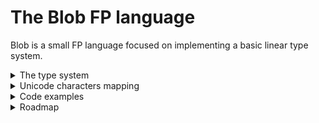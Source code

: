 # The Blob FP language

Blob is a small FP language focused on implementing a basic linear type system.

<details>

<summary>The type system</summary>
<br>
Even though Blob's type system may seem pointless to many people, it's actually of a great strength. Thanks to it, it is possible to write GC-free VMs easily, because of the automatic memory handling.
For example, a function whose signature is <code>f: a ⊸ b</code> would see its first argument forced to be consumed exactly once (<code>⊸ = →{1}</code>) in the function body.
As another example, a function <code>g: a→{3} b ⊸ a</code> would force the developer to use the first argument 3 times and the second argument once.

</details>
<details>

<summary>Unicode characters mapping</summary>
<br>
Some unicode characters are part of the language itself, and may be used interchangeably with their ASCII correspondants.

| ASCII | Unicode |
|------:|:--------|
   |`->`|`→`|
   |`-o`|`⊸`|
   |`=>`|`⇒`|
   | `\`|`λ`|
   |`::`|`∷`|

</details>
<details>

<summary>Code examples</summary>

#### Factorial calculation

```haskell
fact :: Num a ⇒ a ⊸ a
fact = go 1
  where
        go acc n =
            match n with
                0  -> acc
                n' -> go (acc * n') (n' - 1)
```

#### The Ackermann function

```haskell
ack :: Num a ⇒ a ⊸ a ⊸ a
ack m n =
    match m with --  we clone “m”.
        0  → n + 1
        m' → match n with --  we clone “n”.
            0  → ack (m' - 1) 1
            n' → ack (m' - 1) $ ack m' (n' - 1)
```

</details>
<details>

<summary>Roadmap</summary>
<br>

- [ ] Implementing a fully working λ language inside the REPL.
    The goal is basically to replicate a small Haskell.
- [ ] Making a VM using the Linear Abstract Machine scheme. (check it [here](https://github.com/mesabloo/jellyvm))
- [ ] Making a full compiler targetting NASM.

</details>